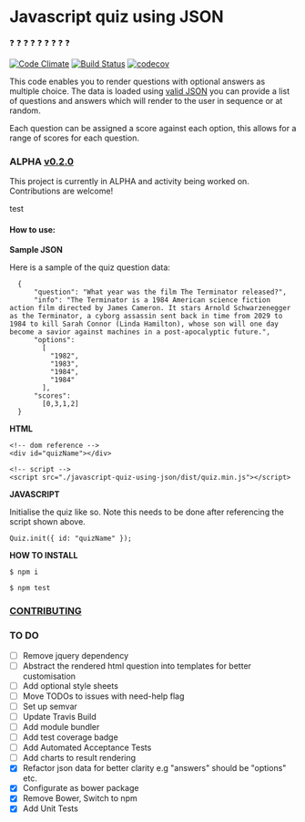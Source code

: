 

# Javascript quiz using JSON
:question: :question: :question: :question: :question: :question: :question: :question: :question:


[![Code Climate](https://codeclimate.com/github/Matt-Webb/javascript-quiz-using-json/badges/gpa.svg?style=flat-square)](https://codeclimate.com/github/Matt-Webb/javascript-quiz-using-json)
[![Build Status](https://travis-ci.org/Matt-Webb/javascript-quiz-using-json.svg?branch=master&style=flat-square)](https://travis-ci.org/Matt-Webb/javascript-quiz-using-json)
[![codecov](https://codecov.io/gh/Matt-Webb/javascipt-quiz-using-json/branch/master/graph/badge.svg)](https://codecov.io/gh/Matt-Webb/javascript-quiz-using-json)

This code enables you to render questions with optional answers as multiple choice. The data is loaded using [valid JSON](http://jsonlint.com/)
you can provide a list of questions and answers which will render to the user in sequence or at random.

Each question can be assigned a score against each option, this allows for a range of scores for each question.

### ALPHA [v0.2.0](https://github.com/Matt-Webb/javascript-quiz-using-json/tree/v0.2.0-alpha)

This project is currently in ALPHA and activity being worked on. Contributions are welcome!

test

#### How to use:

**Sample JSON**

Here is a sample of the quiz question data:

      {
          "question": "What year was the film The Terminator released?",
          "info": "The Terminator is a 1984 American science fiction action film directed by James Cameron. It stars Arnold Schwarzenegger as the Terminator, a cyborg assassin sent back in time from 2029 to 1984 to kill Sarah Connor (Linda Hamilton), whose son will one day become a savior against machines in a post-apocalyptic future.",
          "options":
            [
              "1982",
              "1983",
              "1984",
              "1984"
            ],
          "scores":
            [0,3,1,2]
      }

**HTML**

    <!-- dom reference -->
    <div id="quizName"></div>

    <!-- script -->
    <script src="./javascript-quiz-using-json/dist/quiz.min.js"></script>

**JAVASCRIPT**

Initialise the quiz like so. Note this needs to be done after referencing the script shown above.

    Quiz.init({ id: "quizName" });  

**HOW TO INSTALL**

`$ npm i`

`$ npm test`

### [CONTRIBUTING](./CONTRIBUTE.md)

### TO DO

* [ ] Remove jquery dependency
* [ ] Abstract the rendered html question into templates for better customisation
* [ ] Add optional style sheets
* [ ] Move TODOs to issues with need-help flag
* [ ] Set up semvar
* [ ] Update Travis Build
* [ ] Add module bundler
* [ ] Add test coverage badge
* [ ] Add Automated Acceptance Tests
* [ ] Add charts to result rendering
* [x] Refactor json data for better clarity e.g "answers" should be "options" etc.
* [x] Configurate as bower package
* [x] Remove Bower, Switch to npm
* [x] Add Unit Tests
